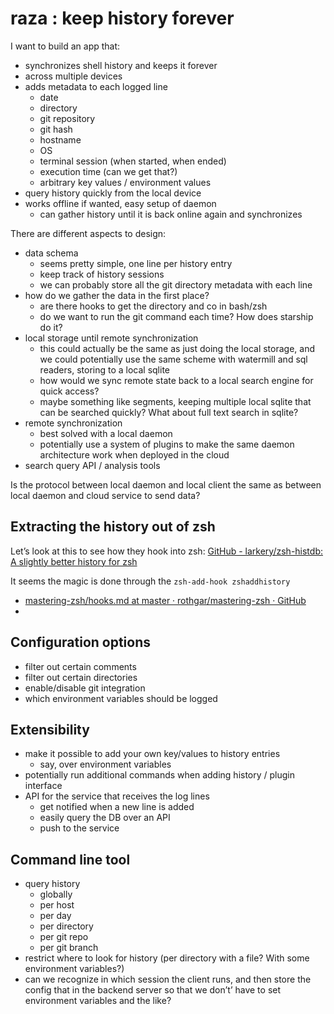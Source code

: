 # raza : keep history forever
I want to build an app that:
* synchronizes shell history and keeps it forever
* across multiple devices
* adds metadata to each logged line
    * date
    * directory
    * git repository
    * git hash
    * hostname
    * OS
    * terminal session (when started, when ended)
    * execution time (can we get that?)
    * arbitrary key values / environment values
* query history quickly from the local device
* works offline if wanted, easy setup of daemon
    * can gather history until it is back online again and synchronizes

There are different aspects to design:
* data schema
    * seems pretty simple, one line per history entry
    * keep track of history sessions
    * we can probably store all the git directory metadata with each line
* how do we gather the data in the first place?
    * are there hooks to get the directory and co in bash/zsh
    * do we want to run the git command each time? How does starship do it?
* local storage until remote synchronization
    * this could actually be the same as just doing the local storage, and we could potentially use the same scheme with watermill and sql readers, storing to a local sqlite
    * how would we sync remote state back to a local search engine for quick access?
    * maybe something like segments, keeping multiple local sqlite that can be searched quickly? What about full text search in sqlite?
* remote synchronization
    * best solved with a local daemon
    * potentially use a system of plugins to make the same daemon architecture work when deployed in the cloud
* search query API / analysis tools

Is the protocol between local daemon and local client  the same as between local daemon  and cloud service to send data?

## Extracting the history out of zsh
Let’s look at this to see how they hook into zsh: [GitHub - larkery/zsh-histdb: A slightly better history for zsh](https://github.com/larkery/zsh-histdb)

It seems the magic is done through the `zsh-add-hook zshaddhistory`
* [mastering-zsh/hooks.md at master · rothgar/mastering-zsh · GitHub](https://github.com/rothgar/mastering-zsh/blob/master/docs/config/hooks.md)
*

## Configuration options
* filter out certain comments
* filter out certain directories
* enable/disable git integration
* which environment variables should be logged

## Extensibility
* make it possible to add your own key/values to history entries
    * say, over environment variables
* potentially run additional commands when adding history / plugin interface
* API for the service that receives the log lines
    * get notified when a new line is added
    * easily query the DB over an API
    * push to the service

## Command line tool
* query history
    * globally
    * per host
    * per day
    * per directory
    * per git repo
    * per git branch
* restrict where to look for history (per directory with a file? With some environment variables?)
* can we recognize in which session the client runs, and then store the config that in the backend server so that we don’t’ have to set environment variables and the like?